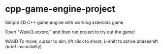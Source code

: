 # cpp-game-engine-project
Simple 2D C++ game engine with working asteroids game 

Open "Week3.vcxproj" and then run project to try out the game!

WASD To move, cursor to aim, lift click to shoot, L-shift to active phaseshift (brief invincibility)
